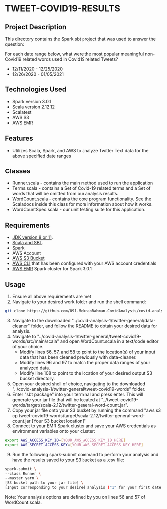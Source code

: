 # TWEET-COVID19-RESULTS
## Project Description

This directory contains the Spark sbt project that was used to answer the question:

For each date range below, what were the most popular meaningful non-Covid19 related words used in Covid19 related Tweets?

* 12/11/2020 - 12/25/2020
* 12/26/2020 - 01/05/2021

## Technologies Used
- Spark version 3.0.1
- Scala version 2.12.12
- Scalatest
- AWS S3
- AWS EMR

## Features
- Utilizes Scala, Spark, and AWS to analyze Twitter Text data for the above specified date ranges

## Classes
- Runner.scala - contains the main method used to run the application
- Terms.scala - contains a Set of Covid-19 related terms and a Set of words that will be omitted from our analysis results.
- WordCount.scala - contains the core program functionality. See the Scaladocs inside this class for more information about how it works.
- WordCountSpec.scala - our unit testing suite for this application.

## Requirements
- [JDK version 8 or 11](https://adoptopenjdk.net/).
- [Scala and SBT](https://www.scala-lang.org/download/2.12.8.html).
- [Spark](https://spark.apache.org/downloads.html)
- [AWS Account](https://aws.amazon.com)
- [AWS S3 Bucket](https://aws.amazon.com/s3)
- [AWS CLI](https://aws.amazon.com/cli/) that has been configured with your AWS account credentials
- [AWS EMR](https://aws.amazon.com/emr) Spark cluster for Spark 3.0.1

## Usage
1. Ensure all above requirements are met
2. Navigate to your desired work folder and run the shell command:
```bash
git clone https://github.com/891-MehrabRahman-CovidAnalysis/covid-analysis-1.git
```
3. Navigate to the downloaded "../covid-analysis-1/twitter-general/data-cleaner" folder, and follow the README to obtain your desired data for analysis.
4. Navigate to "../covid-analysis-1/twitter-general/tweet-covid19-words/src/main/scala" and open WordCount.scala in a text/code editor of your choice.
    - Modify lines 56, 57, and 58 to point to the location(s) of your input data that has been cleaned previously with data-cleaner.
    - Modify lines 96 and 97 to match the proper data ranges of your analyzed data.
    - Modify line 108 to point to the location of your desired output S3 bucket directory.
5. Open your desired shell of choice, navigating to the downloaded "../covid-analysis-1/twitter-general/tweet-covid19-words" folder.
6. Enter "sbt package" into your terminal and press enter. This will generate your jar file that will be located at "../tweet-covid19-words/target/scala-2.12/twitter-general-word-count.jar".
7. Copy your jar file onto your S3 bucket by running the command "aws s3 cp tweet-covid19-words/target/scala-2.12/twitter-general-word-count.jar [Your S3 bucket location]"
8. Connect to your EMR Spark cluster and save your AWS credentials as environment variables onto your cluster:
```bash
export AWS_ACCESS_KEY_ID=[YOUR_AWS_ACCESS_KEY_ID_HERE]
export AWS_SECRET_ACCESS_KEY=[YOUR_AWS_SECRET_ACCESS_KEY_HERE]
```
9. Run the following spark-submit command to perform your analysis and have the results saved to your S3 bucket as a .csv file:
```bash
spark-submit \
--class Runner \
--master yarn \
[S3 bucket path to your jar file] \
[Input corresponding to your desired analysis ("1" for your first date range, "2" for your second date range, etc.)]
```
Note: Your analysis options are defined by you on lines 56 and 57 of WordCount.scala.


